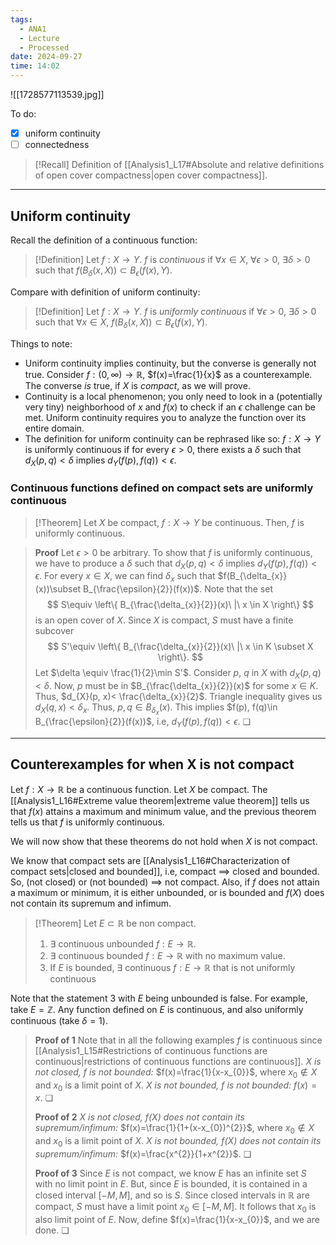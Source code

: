 ```yaml
---
tags:
  - ANA1
  - Lecture
  - Processed
date: 2024-09-27
time: 14:02
---
```

![[1728577113539.jpg]]

To do:
- [x] uniform continuity
- [ ] connectedness

>[!Recall]
>Definition of [[Analysis1_L17#Absolute and relative definitions of open cover compactness|open cover compactness]].

---

## Uniform continuity

Recall the definition of a continuous function:

>[!Definition]
>Let $f:X\to Y$. $f$ is *continuous* if $\forall x \in X$, $\forall \epsilon>0$, $\exists\delta>0$ such that $f(B_{\delta}(x, X))\subset B_{\epsilon}(f(x), Y)$.

Compare with definition of uniform continuity:

>[!Definition]
>Let $f:X\to Y$. $f$ is *uniformly continuous* if $\forall\epsilon>0$, $\exists\delta>0$ such that $\forall x\in X$, $f(B_{\delta}(x, X))\subset B_{\epsilon}(f(x), Y)$.

Things to note:
- Uniform continuity implies continuity, but the converse is generally not true. Consider $f:(0, \infty)\to \mathbb{R}$, $f(x)=\frac{1}{x}$ as a counterexample.  The converse *is* true, if $X$ is *compact*, as we will prove.
- Continuity is a local phenomenon; you only need to look in a (potentially very tiny) neighborhood of $x$ and $f(x)$ to check if an $\epsilon$ challenge can be met. Uniform continuity requires you to analyze the function over its entire domain. 
- The definition for uniform continuity can be rephrased like so: $f:X\to Y$ is uniformly continuous if for every $\epsilon>0$, there exists a $\delta$ such that $d_{X}(p, q)<\delta$ implies $d_{Y}(f(p), f(q))<\epsilon$.  

### Continuous functions defined on compact sets are uniformly continuous

>[!Theorem]
>Let $X$ be compact, $f:X\to Y$ be continuous. Then, $f$ is uniformly continuous.

>**Proof**
>Let $\epsilon>0$ be arbitrary. To show that $f$ is uniformly continuous, we have to produce a $\delta$ such that $d_{X}(p, q)<\delta$ implies $d_{Y}(f(p), f(q))<\epsilon$. For every $x\in X$, we can find $\delta_{x}$ such that $f(B_{\delta_{x}}(x))\subset B_{\frac{\epsilon}{2}}(f(x))$. Note that the set
> $$
> S\equiv \left\{  B_{\frac{\delta_{x}}{2}}(x)\ |\ x \in X  \right\}
> $$ 
>is an open cover of $X$. Since $X$ is compact, $S$ must have a finite subcover 
> $$
> S'\equiv \left\{  B_{\frac{\delta_{x}}{2}}(x)\ |\ x \in K \subset X  \right\}.
> $$
>Let $\delta \equiv \frac{1}{2}\min S'$. Consider $p$, $q$ in $X$ with $d_{X}(p, q)<\delta$. Now, $p$ must be in $B_{\frac{\delta_{x}}{2}}(x)$ for some $x\in K$. Thus, $d_{X}(p, x)< \frac{\delta_{x}}{2}$. Triangle inequality gives us $d_{X}(q, x)<\delta_{x}$. Thus, $p, q\in B_{\delta_{x}}(x)$. This implies $f(p), f(q)\in B_{\frac{\epsilon}{2}}(f(x))$, i.e, $d_{Y}(f(p), f(q))<\epsilon$. ❏

---
## Counterexamples for when X is not compact

Let $f:X\to \mathbb{R}$ be a continuous function. Let $X$ be compact. The [[Analysis1_L16#Extreme value theorem|extreme value theorem]] tells us that $f(x)$ attains a maximum and minimum value, and the previous theorem tells us that $f$ is uniformly continuous.

We will now show that these theorems do not hold when $X$ is not compact. 

We know that compact sets are [[Analysis1_L16#Characterization of compact sets|closed and bounded]], i.e, compact $\implies$ closed and bounded. So, (not closed) or (not bounded) $\implies$ not compact.
Also, if $f$ does not attain a maximum or minimum, it is either unbounded, or is bounded and $f(X)$ does not contain its supremum and infimum. 

>[!Theorem]
>Let $E\subset \mathbb{R}$ be non compact.
>1. $\exists$ continuous unbounded $f:E\to \mathbb{R}$.
>2. $\exists$ continuous bounded $f:E\to \mathbb{R}$ with no maximum value.
>3. If $E$ is bounded, $\exists$ continuous $f:E\to \mathbb{R}$ that is not uniformly continuous

Note that the statement 3 with $E$ being unbounded is false. For example, take $E=\mathbb{Z}$. Any function defined on $E$ is continuous, and also uniformly continuous (take $\delta=1$). 

>**Proof of 1**
>Note that in all the following examples $f$ is continuous since [[Analysis1_L15#Restrictions of continuous functions are continuous|restrictions of continuous functions are continuous]].
>*$X$ is not closed, $f$ is not bounded:* $f(x)=\frac{1}{x-x_{0}}$, where $x_{0}\not\in X$ and $x_{0}$ is a limit point of $X$. 
>*$X$ is not bounded, $f$ is not bounded:* $f(x)=x$. ❏
>
>**Proof of 2**
>*$X$ is not closed, $f(X)$ does not contain its supremum/infimum:* $f(x)=\frac{1}{1+(x-x_{0})^{2}}$, where $x_{0}\not\in X$ and $x_{0}$ is a limit point of $X$.
>*$X$ is not bounded, $f(X)$ does not contain its supremum/infimum:* $f(x)=\frac{x^{2}}{1+x^{2}}$. ❏
>
>**Proof of 3**
>Since $E$ is not compact, we know $E$ has an infinite set $S$ with no limit point in $E$. But, since $E$ is bounded, it is contained in a closed interval $[-M, M]$, and so is $S$. Since closed intervals in $\mathbb{R}$ are compact, $S$ must have a limit point $x_{0}\in[-M, M]$. It follows that $x_{0}$ is also limit point of $E$. Now, define $f(x)=\frac{1}{x-x_{0}}$, and we are done. ❏


